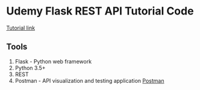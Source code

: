 # Udemy Flask REST API Tutorial Code

[Tutorial link](https://www.udemy.com/course/rest-api-flask-and-python)

## Tools
1. Flask - Python web framework
2. Python 3.5+
3. REST
4. Postman - API visualization and testing application
  [Postman](https://web.postman.co)

